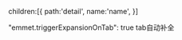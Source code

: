children:[{
    path:'detail',
    name:'name',
}]



"emmet.triggerExpansionOnTab": true
    tab自动补全